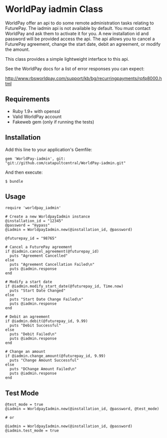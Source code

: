 WorldPay iadmin Class
=====================

WorldPay offer an api to do some remote administration tasks relating to FuturePay. The iadmin
api is not available by default. You must contact WorldPay and ask them to activate it for you. A
new installation id and password will be provided access the api. The api allows you to cancel a
FuturePay agreement, change the start date, debit an agreement, or modify the amount.

This class provides a simple lightweight interface to this api.

See the WorldPay docs for a list of error responses you can expect:

http://www.rbsworldpay.com/support/kb/bg/recurringpayments/rpfp8000.html

Requirements
------------

* Ruby 1.9+ with openssl
* Valid WorldPay account
* Fakeweb gem (only if running the tests)

Installation
------------

Add this line to your application's Gemfile:

    gem 'WorldPay-iadmin', git: "git://github.com/catapultcentral/WorldPay-iadmin.git"

And then execute:

    $ bundle

Usage
-----

	require 'worldpay_iadmin'

	# Create a new WorldpayIadmin instance
	@installation_id = "12345"
	@password = "mypass"
	@iadmin = WorldpayIadmin.new(@installation_id, @password)
	
	@futurepay_id = "98765"
	
	# Cancel a FuturePay agreement
	if @iadmin.cancel_agreement(@futurepay_id)
	  puts "Agreement Cancelled"
	else
	  puts "Agreement Cancellation Failed\n"
	  puts @iadmin.response
	end
	
	# Modify a start date
	if @iadmin.modify_start_date(@futurepay_id, Time.now)
	  puts "Start Date Changed"
	else
	  puts "Start Date Change Failed\n"
	  puts @iadmin.response
	end
	
	# Debit an agreement
	if @iadmin.debit(@futurepay_id, 9.99)
	  puts "Debit Successful"
	else
	  puts "Debit Failed\n"
	  puts @iadmin.response
	end
	
	# Change an amount
	if @iadmin.change_amount(@futurepay_id, 9.99)
	  puts "Change Amount Successful"
	else
      puts "DChange Amount Failed\n"
      puts @iadmin.response
    end

Test Mode
---------

    @test_mode = true
    @iadmin = WorldpayIadmin.new(@installation_id, @password, @test_mode)
  
    # or
  
    @iadmin = WorldpayIadmin.new(@installation_id, @password)
    @iadmin.test_mode = true



